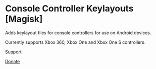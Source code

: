 # Console Controller Keylayouts [Magisk]

Adds keylayout files for console controllers for use on Android devices. 

Currently supports Xbox 360, Xbox One and Xbox One S controllers.

[Support](http://forum.xda-developers.com/apps/magisk/magisk-console-controller-keylayouts-t3474174)

[Donate](https://www.paypal.me/BenjaminKatkin)

